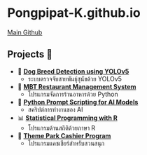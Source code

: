 # Pongpipat-K.github.io
[Main Github](https://github.com/Pongpipat-K/Pongpipat-K.github.io)
## Projects 🎉

- 🐶 **[Dog Breed Detection using YOLOv5](https://github.com/Pongpipat-K/Pongpipat-K.github.io/tree/554e325cd33aa0e0f949159c929aeb2a60709d66/Dog%20Breed%20Detection%20using%20YOLOv5)**
  - ระบบตรวจจับสายพันธุ์สุนัขด้วย YOLOv5
- 🍴 **[MBT Restaurant Management System](https://github.com/Pongpipat-K/Pongpipat-K.github.io/tree/19d03d0802efad52b558d353af2b23963b606484/MBT%20resturant%20use%20Python)**
  - โปรแกรมจัดการร้านอาหารด้วย Python
- 🧠 **[Python Prompt Scripting for AI Models](https://github.com/Pongpipat-K/Pongpipat-K.github.io/tree/19d03d0802efad52b558d353af2b23963b606484/Python%20Prompt%20Scripting%20for%20AI%20Models)**
  - สคริปต์การทำงานของ AI
- 📊 **[Statistical Programming with R](https://github.com/Pongpipat-K/Pongpipat-K.github.io/tree/19d03d0802efad52b558d353af2b23963b606484/Statistic%20Programing%20use%20R%20language)**
  - โปรแกรมด้านสถิติด้วยภาษา R
- 🎢 **[Theme Park Cashier Program](https://github.com/Pongpipat-K/Pongpipat-K.github.io/tree/19d03d0802efad52b558d353af2b23963b606484/Theme%20park%20cashier%20Program%20use%20C%2B%2B)**
  - โปรแกรมแคชเชียร์สำหรับสวนสนุก

